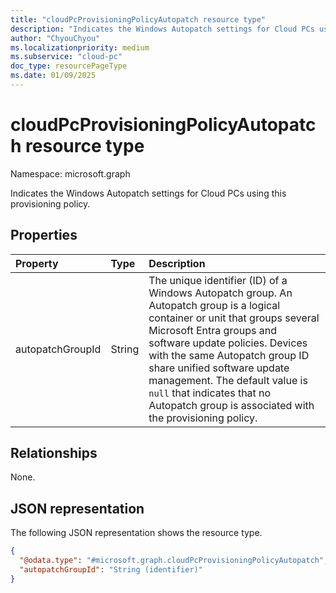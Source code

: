 ```yaml
---
title: "cloudPcProvisioningPolicyAutopatch resource type"
description: "Indicates the Windows Autopatch settings for Cloud PCs using this provisioning policy."
author: "ChyouChyou"
ms.localizationpriority: medium
ms.subservice: "cloud-pc"
doc_type: resourcePageType
ms.date: 01/09/2025
---
```


# cloudPcProvisioningPolicyAutopatch resource type

Namespace: microsoft.graph

Indicates the Windows Autopatch settings for Cloud PCs using this provisioning policy.

## Properties

|Property|Type|Description|
|:---|:---|:---|
|autopatchGroupId|String|The unique identifier (ID) of a Windows Autopatch group. An Autopatch group is a logical container or unit that groups several Microsoft Entra groups and software update policies. Devices with the same Autopatch group ID share unified software update management. The default value is `null` that indicates that no Autopatch group is associated with the provisioning policy.|

## Relationships

None.

## JSON representation

The following JSON representation shows the resource type.

<!-- {
  "blockType": "resource",
  "@odata.type": "microsoft.graph.cloudPcProvisioningPolicyAutopatch"
}
-->

``` json
{
  "@odata.type": "#microsoft.graph.cloudPcProvisioningPolicyAutopatch",
  "autopatchGroupId": "String (identifier)"
}
```